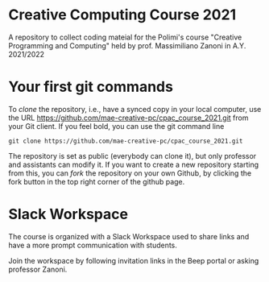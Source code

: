 # Creative Computing Course 2021
A repository to collect coding mateial for the Polimi's course "Creative Programming and Computing" held by prof. Massimiliano Zanoni in A.Y. 2021/2022

# Your first git commands
To _clone_ the repository, i.e., have a synced copy in your local computer, use the URL https://github.com/mae-creative-pc/cpac_course_2021.git from your Git client. 
If you feel bold, you can use the git command line

```
git clone https://github.com/mae-creative-pc/cpac_course_2021.git
```
The repository is set as public (everybody can clone it), but only professor and assistants can modify it. If you want to create a new repository starting from this, you can _fork_ the repository on your own Github, by clicking the fork button in the top right corner of the github page.

# Slack Workspace
The course is organized with a Slack Workspace used to share links and have a more prompt communication with students.

Join the workspace by following invitation links in the Beep portal or asking professor Zanoni.
